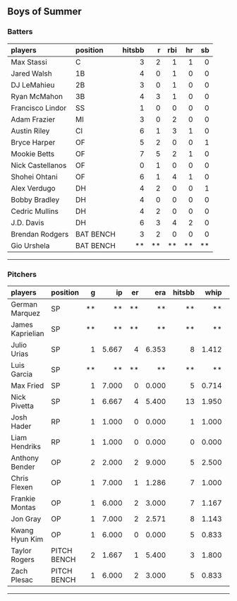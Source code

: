 ## Boys of Summer

### Batters

 
|players          |position  | hitsbb|  r| rbi| hr| sb| 
|:----------------|:---------|------:|--:|---:|--:|--:| 
|Max Stassi       |C         |      3|  2|   1|  1|  0| 
|Jared Walsh      |1B        |      4|  0|   1|  0|  0| 
|DJ LeMahieu      |2B        |      3|  0|   1|  0|  0| 
|Ryan McMahon     |3B        |      4|  3|   1|  0|  0| 
|Francisco Lindor |SS        |      1|  0|   0|  0|  0| 
|Adam Frazier     |MI        |      3|  0|   2|  0|  0| 
|Austin Riley     |CI        |      6|  1|   3|  1|  0| 
|Bryce Harper     |OF        |      5|  2|   0|  0|  1| 
|Mookie Betts     |OF        |      7|  5|   2|  1|  0| 
|Nick Castellanos |OF        |      0|  1|   0|  0|  0| 
|Shohei Ohtani    |OF        |      6|  1|   4|  1|  0| 
|Alex Verdugo     |DH        |      4|  2|   0|  0|  1| 
|Bobby Bradley    |DH        |      4|  0|   0|  0|  0| 
|Cedric Mullins   |DH        |      4|  2|   0|  0|  0| 
|J.D. Davis       |DH        |      6|  3|   4|  2|  0| 
|Brendan Rodgers  |BAT BENCH |      3|  2|   0|  0|  0| 
|Gio Urshela      |BAT BENCH |     **| **|  **| **| **| 

* * *

### Pitchers

 
|players          |position    |  g|    ip| er|   era| hitsbb|  whip| so|  w| sv| 
|:----------------|:-----------|--:|-----:|--:|-----:|------:|-----:|--:|--:|--:| 
|German Marquez   |SP          | **|    **| **|    **|     **|    **| **| **| **| 
|James Kaprielian |SP          | **|    **| **|    **|     **|    **| **| **| **| 
|Julio Urias      |SP          |  1| 5.667|  4| 6.353|      8| 1.412|  3|  1|  0| 
|Luis Garcia      |SP          | **|    **| **|    **|     **|    **| **| **| **| 
|Max Fried        |SP          |  1| 7.000|  0| 0.000|      5| 0.714|  7|  1|  0| 
|Nick Pivetta     |SP          |  1| 6.667|  4| 5.400|     13| 1.950|  4|  1|  0| 
|Josh Hader       |RP          |  1| 1.000|  0| 0.000|      1| 1.000|  1|  0|  0| 
|Liam Hendriks    |RP          |  1| 1.000|  0| 0.000|      0| 0.000|  2|  0|  0| 
|Anthony Bender   |OP          |  2| 2.000|  2| 9.000|      5| 2.500|  1|  0|  0| 
|Chris Flexen     |OP          |  1| 7.000|  1| 1.286|      7| 1.000|  2|  1|  0| 
|Frankie Montas   |OP          |  1| 6.000|  2| 3.000|      7| 1.167|  7|  0|  0| 
|Jon Gray         |OP          |  1| 7.000|  2| 2.571|      8| 1.143|  7|  0|  0| 
|Kwang Hyun Kim   |OP          |  1| 6.000|  0| 0.000|      5| 0.833|  1|  1|  0| 
|Taylor Rogers    |PITCH BENCH |  2| 1.667|  1| 5.400|      3| 1.800|  3|  0|  0| 
|Zach Plesac      |PITCH BENCH |  1| 6.000|  2| 3.000|      5| 0.833|  3|  1|  0| 


* * *


